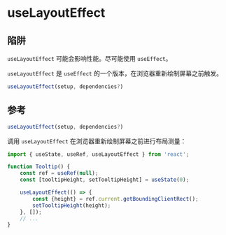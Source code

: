# useLayoutEffect

## 陷阱
`useLayoutEffect` 可能会影响性能。尽可能使用 `useEffect`。

`useLayoutEffect` 是 `useEffect` 的一个版本，在浏览器重新绘制屏幕之前触发。

```jsx
useLayoutEffect(setup, dependencies?)
```

## 参考 

```jsx
useLayoutEffect(setup, dependencies?) 
```

调用 `useLayoutEffect` 在浏览器重新绘制屏幕之前进行布局测量：

```jsx
import { useState, useRef, useLayoutEffect } from 'react';

function Tooltip() {
    const ref = useRef(null);
    const [tooltipHeight, setTooltipHeight] = useState(0);

    useLayoutEffect(() => {
        const {height} = ref.current.getBoundingClientRect();
        setTooltipHeight(height);
    }, []);
    // ...
}
```